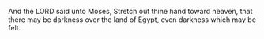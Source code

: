 And the LORD said unto Moses, Stretch out thine hand toward heaven, that there may be darkness over the land of Egypt, even darkness which may be felt.
